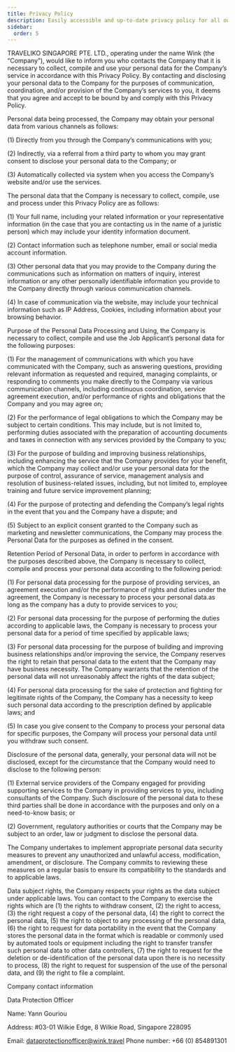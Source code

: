 ```yaml
---
title: Privacy Policy
description: Easily accessible and up-to-date privacy policy for all our traveler users.
sidebar:
  order: 5
---
```

  
<!-- <iframe 
      src="https://policies.google.com/privacy/embedded"
      style="width: 100%; height: calc(100vh - 4rem); border: none;" 
      title="Privacy"
    >
      Your browser does not support iframes.
    </iframe> -->

TRAVELIKO SINGAPORE PTE. LTD., operating under the name Wink (the “Company”),  would like to inform you who contacts the Company that it is necessary to collect, compile and use your personal data for the Company’s service in accordance with this Privacy Policy. By contacting and disclosing your personal data to the Company for the purposes of communication, coordination, and/or provision of the Company’s services to you, it deems that you agree and accept to be bound by and comply with this Privacy Policy.

Personal data being processed, the Company may obtain your personal data from various channels as follows:

(1) Directly from you through the Company’s communications with you;

(2) Indirectly, via a referral from a third party to whom you may grant consent to disclose your personal data to the Company; or

(3) Automatically collected via system when you access the Company’s website and/or use the services.

The personal data that the Company is necessary to collect, compile, use and process under this Privacy Policy are as follows:

(1) Your full name, including your related information or your representative information (in the case that you are contacting us in the name of a juristic person) which may include your identity information document.

(2) Contact information such as telephone number, email or social media account information.

(3) Other personal data that you may provide to the Company during the communications such as information on matters of inquiry, interest information or any other personally identifiable information you provide to the Company directly through various communication channels.

(4) In case of communication via the website, may include your technical information such as IP Address, Cookies, including information about your browsing behavior.

Purpose of the Personal Data Processing and Using, the Company is necessary to collect, compile and use the Job Applicant’s personal data for the following purposes:

(1) For the management of communications with which you have communicated with the Company, such as answering questions, providing relevant information as requested and required, managing complaints, or responding to comments you make directly to the Company via various communication channels, including continuous coordination, service agreement execution, and/or performance of rights and obligations that the Company and you may agree on;

(2) For the performance of legal obligations to which the Company may be subject to certain conditions. This may include, but is not limited to, performing duties associated with the preparation of accounting documents and taxes in connection with any services provided by the Company to you;

(3) For the purpose of building and improving business relationships, including enhancing the service that the Company provides for your benefit, which the Company may collect and/or use your personal data for the purpose of control, assurance of service, management analysis and resolution of business-related issues, including, but not limited to, employee training and future service improvement planning;

(4) For the purpose of protecting and defending the Company’s legal rights in the event that you and the Company have a dispute; and

(5)  Subject to an explicit consent granted to the Company such as marketing and newsletter communications, the Company may process the Personal Data for the purposes as defined in the consent.

Retention Period of Personal Data, in order to perform in accordance with the purposes described above, the Company is necessary to collect, compile and process your personal data according to the following period:

(1)  For personal data processing for the purpose of providing services, an agreement execution and/or the performance of rights and duties under the agreement, the Company is necessary to process your personal data.as long as the company has a duty to provide services to you;

(2)  For personal data processing for the purpose of performing the duties according to applicable laws, the Company is necessary to process your personal data for a period of time specified by applicable laws;

(3)  For personal data processing for the purpose of building and improving business relationships and/or improving the service, the Company reserves the right to retain that personal data to the extent that the Company may have business necessity. The Company warrants that the retention of the personal data will not unreasonably affect the rights of the data subject;

(4)  For personal data processing for the sake of protection and fighting for legitimate rights of the Company, the Company has a necessity to keep such personal data according to the prescription defined by applicable laws; and

(5)  In case you give consent to the Company to process your personal data for specific purposes, the Company will process your personal data until you withdraw such consent.

Disclosure of the personal data, generally, your personal data will not be disclosed, except for the circumstance that the Company would need to disclose to the following person:

(1)  External service providers of the Company engaged for providing supporting services to the Company in providing services to you, including consultants of the Company. Such disclosure of the personal data  to these third parties shall be done in accordance with the purposes and only on a need-to-know basis; or

(2)  Government, regulatory authorities or courts that the Company may be subject to an order, law or judgment to disclose the personal data.

The Company undertakes to implement appropriate personal data security measures to prevent any unauthorized and unlawful access, modification, amendment, or disclosure. The Company commits to reviewing these measures on a regular basis to ensure its compatibility to the standards and to applicable laws.

Data subject rights, the Company respects your rights as the data subject under applicable laws. You can contact to the Company to exercise the rights which are (1) the rights to withdraw consent, (2) the right to access, (3) the right request a copy of the personal data, (4) the right to correct the personal data, (5) the right to object to any processing of the personal data, (6) the right to request for data portability in the event that the Company stores the personal data in the format which is readable or commonly used by automated tools or equipment including the right to transfer transfer such personal data to other data controllers, (7) the right to request for the deletion or de-identification of the personal data upon there is no necessity to process, (8) the right to request for suspension of the use of the personal data, and (9) the right to file a complaint.

Company contact information

Data Protection Officer

Name: Yann Gouriou

Address: #03-01 Wilkie Edge, 8 Wilkie Road, Singapore 228095

Email: dataprotectionofficer@wink.travel
Phone number: +66 (0) 854891301